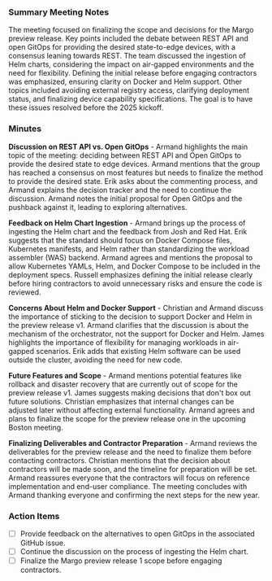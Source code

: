 ### Summary Meeting Notes

The meeting focused on finalizing the scope and decisions for the Margo preview release. Key points included the debate between REST API and open GitOps for providing the desired state-to-edge devices, with a consensus leaning towards REST. The team discussed the ingestion of Helm charts, considering the impact on air-gapped environments and the need for flexibility. Defining the initial release before engaging contractors was emphasized, ensuring clarity on Docker and Helm support. Other topics included avoiding external registry access, clarifying deployment status, and finalizing device capability specifications. The goal is to have these issues resolved before the 2025 kickoff.

### Minutes

**Discussion on REST API vs. Open GitOps** -
Armand highlights the main topic of the meeting: deciding between REST API and Open GitOps to provide the desired state to edge devices.
Armand mentions that the group has reached a consensus on most features but needs to finalize the method to provide the desired state.
Erik asks about the commenting process, and Armand explains the decision tracker and the need to continue the discussion.
Armand notes the initial proposal for Open GitOps and the pushback against it, leading to exploring alternatives.

**Feedback on Helm Chart Ingestion** -
Armand brings up the process of ingesting the Helm chart and the feedback from Josh and Red Hat.
Erik suggests that the standard should focus on Docker Compose files, Kubernetes manifests, and Helm rather than standardizing the workload assembler (WAS) backend.
Armand agrees and mentions the proposal to allow Kubernetes YAMLs, Helm, and Docker Compose to be included in the deployment specs.
Russell emphasizes defining the initial release clearly before hiring contractors to avoid unnecessary risks and ensure the code is reviewed.

**Concerns About Helm and Docker Support** -
Christian and Armand discuss the importance of sticking to the decision to support Docker and Helm in the preview release v1.
Armand clarifies that the discussion is about the mechanism of the orchestrator, not the support for Docker and Helm.
James highlights the importance of flexibility for managing workloads in air-gapped scenarios.
Erik adds that existing Helm software can be used outside the cluster, avoiding the need for new code.

**Future Features and Scope** -
Armand mentions potential features like rollback and disaster recovery that are currently out of scope for the preview release v1.
James suggests making decisions that don't box out future solutions.
Christian emphasizes that internal changes can be adjusted later without affecting external functionality.
Armand agrees and plans to finalize the scope for the preview release one in the upcoming Boston meeting.

**Finalizing Deliverables and Contractor Preparation** -
Armand reviews the deliverables for the preview release and the need to finalize them before contacting contractors.
Christian mentions that the decision about contractors will be made soon, and the timeline for preparation will be set.
Armand reassures everyone that the contractors will focus on reference implementation and end-user compliance.
The meeting concludes with Armand thanking everyone and confirming the next steps for the new year.

### Action Items
- [ ] Provide feedback on the alternatives to open GitOps in the associated GitHub issue.
- [ ] Continue the discussion on the process of ingesting the Helm chart.
- [ ] Finalize the Margo preview release 1 scope before engaging contractors.
